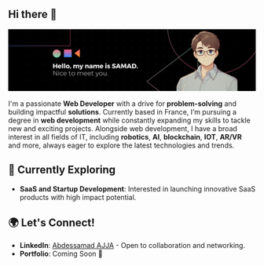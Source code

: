 ## Hi there 👋

![banner](banner.png)

I'm a passionate **Web Developer** with a drive for **problem-solving** and building impactful **solutions**. Currently based in France, I’m pursuing a degree in **web development** while constantly expanding my skills to tackle new and exciting projects. Alongside web development, I have a broad interest in all fields of IT, including **robotics**, **AI**, **blockchain**, **IOT**, **AR/VR** and more, always eager to explore the latest technologies and trends.
<!--
## 🔧 Tech Stack

- **Frontend**:
  ![React](https://img.shields.io/badge/-React-61DAFB?style=flat&logo=react&logoColor=white)
  ![Tailwind CSS](https://img.shields.io/badge/-Tailwind%20CSS-38B2AC?style=flat&logo=tailwind-css&logoColor=white)
  ![Vite](https://img.shields.io/badge/-Vite-646CFF?style=flat&logo=vite&logoColor=white)

- **Backend**:
  ![Laravel](https://img.shields.io/badge/-Laravel-FF2D20?style=flat&logo=laravel&logoColor=white)
  ![Firebase](https://img.shields.io/badge/-Firebase-FFCA28?style=flat&logo=firebase&logoColor=black)
  ![Firestore](https://img.shields.io/badge/-Firestore-FF6F00?style=flat&logo=firebase&logoColor=white)
  ![Node.js](https://img.shields.io/badge/-Node.js-339933?style=flat&logo=node.js&logoColor=white)

- **Cloud & Databases**:
  ![Vercel](https://img.shields.io/badge/-Vercel-000000?style=flat&logo=vercel&logoColor=white)
  ![Firebase](https://img.shields.io/badge/-Firebase-FFCA28?style=flat&logo=firebase&logoColor=black)
  ![Pinecone](https://img.shields.io/badge/-Pinecone-32A852?style=flat&logo=pinecone&logoColor=white)

- **Tools**:
  ![Figma](https://img.shields.io/badge/-Figma-F24E1E?style=flat&logo=figma&logoColor=white)
  ![Git](https://img.shields.io/badge/-Git-F05032?style=flat&logo=git&logoColor=white)
  ![VS Code](https://img.shields.io/badge/-VS%20Code-007ACC?style=flat&logo=visual-studio-code&logoColor=white)
  ![Notion](https://img.shields.io/badge/-Notion-000000?style=flat&logo=notion&logoColor=white)
-->
## 🌱 Currently Exploring

- **SaaS and Startup Development**: Interested in launching innovative SaaS products with high impact potential.
<!--
- **Creative Educational Content**: Creating **guides** and **tutorials** to inspire and educate young developers, including **Figma prototyping** guides for kids.
- **Blockchain and IoT**: Developing ideas on blockchain-based **real estate** solutions with IoT integration.-->

## 🌍 Let's Connect!

- **LinkedIn**: [Abdessamad AJJA](www.linkedin.com/in/abdessamad-ajja) - Open to collaboration and networking.
- **Portfolio**: Coming Soon 🚀
